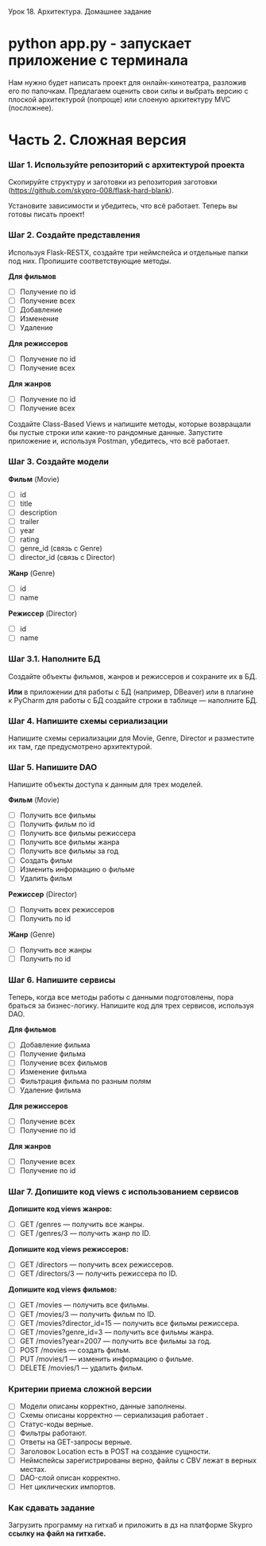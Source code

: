 Урок 18. Архитектура. Домашнее задание
 # python app.py - запускает приложение с терминала

Нам нужно будет написать проект для онлайн-кинотеатра, разложив его по папочкам. Предлагаем оценить 
свои силы и выбрать версию с плоской архитектурой (попроще) или слоеную архитектуру MVC (посложнее).

# Часть 2. Сложная версия

### Шаг 1. Используйте репозиторий с архитектурой проекта

Скопируйте структуру и заготовки из репозитория заготовки (https://github.com/skypro-008/flask-hard-blank).

Установите зависимости и убедитесь, что всё работает. Теперь вы готовы писать проект!

### Шаг 2. Создайте представления

Используя Flask-RESTX, создайте три неймспейса и отдельные папки под них. Пропишите соответствующие методы.

**Для фильмов**

- [ ]  Получение по id
- [ ]  Получение всех
- [ ]  Добавление
- [ ]  Изменение
- [ ]  Удаление

**Для режиссеров**

- [ ]  Получение по id
- [ ]  Получение всех

**Для жанров**

- [ ]  Получение по id
- [ ]  Получение всех

Создайте Class-Based Views и напишите методы, которые возвращали бы пустые строки или какие-то рандомные данные. Запустите приложение и, используя Postman, убедитесь, что всё работает.

### Шаг 3. Создайте модели

**Фильм** (Movie)

- [ ]  id
- [ ]  title
- [ ]  description
- [ ]  trailer
- [ ]  year
- [ ]  rating
- [ ]  genre_id (связь с Genre)
- [ ]  director_id (связь с Director)

**Жанр** (Genre)

- [ ]  id
- [ ]  name

**Режиссер** (Director)

- [ ]  id
- [ ]  name

### Шаг 3.1. Наполните БД

Создайте объекты фильмов, жанров и режиссеров и сохраните их в БД.

**Или** в приложении для работы с БД (например, DBeaver) или в плагине к PyCharm для работы с БД создайте строки в таблице — наполните БД.

### Шаг 4. Напишите схемы сериализации

Напишите схемы сериализации для Movie, Genre, Director и разместите их там, где предусмотрено архитектурой. 

### Шаг 5. Напишите DAO

Напишите объекты доступа к данным для трех моделей.

**Фильм** (Movie)

- [ ]  Получить все фильмы
- [ ]  Получить фильм по id
- [ ]  Получить все фильмы режиссера
- [ ]  Получить все фильмы жанра
- [ ]  Получить все фильмы за год
- [ ]  Создать фильм
- [ ]  Изменить информацию о фильме
- [ ]  Удалить фильм

**Режиссер** (Director)

- [ ]  Получить всех режиссеров
- [ ]  Получить по id

**Жанр** (Genre)

- [ ]  Получить все жанры
- [ ]  Получить по id

### Шаг 6. Напишите сервисы

Теперь, когда все методы работы с данными подготовлены, пора браться за бизнес-логику. Напишите код для трех сервисов, используя DAO.

**Для фильмов**

- [ ]  Добавление фильма
- [ ]  Получение фильма
- [ ]  Получение всех фильмов
- [ ]  Изменение фильма
- [ ]  Фильтрация фильма по разным полям
- [ ]  Удаление фильма

**Для режиссеров**

- [ ]  Получение всех
- [ ]  Получение по id

**Для жанров**

- [ ]  Получение всех
- [ ]  Получение по id

### Шаг 7. Допишите код **views** с использованием сервисов

**Допишите код views жанров:**

- [ ]  GET /genres — получить все жанры.
- [ ]  GET /genres/3 — получить жанр по ID.

**Допишите код views режиссеров:**

- [ ]  GET /directors — получить всех режиссеров.
- [ ]  GET /directors/3 — получить режиссера по ID.

**Допишите код views фильмов:**

- [ ]  GET /movies — получить все фильмы.
- [ ]  GET /movies/3 — получить фильм по ID.
- [ ]  GET /movies?director_id=15 — получить все фильмы режиссера.
- [ ]  GET /movies?genre_id=3 — получить все фильмы жанра.
- [ ]  GET /movies?year=2007 — получить все фильмы за год.
- [ ]  POST /movies — создать фильм.
- [ ]  PUT /movies/1 — изменить информацию о фильме.
- [ ]  DELETE /movies/1 — удалить фильм.

### Критерии приема сложной версии

- [ ]  Модели описаны корректно, данные заполнены.
- [ ]  Схемы описаны корректно — сериализация работает .
- [ ]  Статус-коды верные.
- [ ]  Фильтры работают.
- [ ]  Ответы на GET-запросы верные.
- [ ]  Заголовок Location есть в POST на создание сущности.
- [ ]  Неймспейсы зарегистрированы верно, файлы с CBV лежат в верных местах.
- [ ]  DAO-слой описан корректно.
- [ ]  Нет циклических импортов.

### **Как сдавать задание**

Загрузить программу на гитхаб и приложить в дз на платформе Skypro **ссылку на файл на гитхабе.**